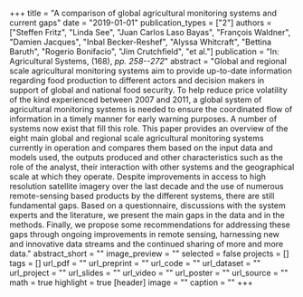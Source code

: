 +++
title = "A comparison of global agricultural monitoring systems and current gaps"
date = "2019-01-01"
publication_types = ["2"]
authors = ["Steffen Fritz", "Linda See", "Juan Carlos Laso Bayas", "François Waldner", "Damien Jacques", "Inbal Becker-Reshef", "Alyssa Whitcraft", "Bettina Baruth", "Rogerio Bonifacio", "Jim Crutchfield", "et al."]
publication = "In: Agricultural Systems, (168), _pp. 258--272_"
abstract = "Global and regional scale agricultural monitoring systems aim to provide up-to-date information regarding food production to different actors and decision makers in support of global and national food security. To help reduce price volatility of the kind experienced between 2007 and 2011, a global system of agricultural monitoring systems is needed to ensure the coordinated flow of information in a timely manner for early warning purposes. A number of systems now exist that fill this role. This paper provides an overview of the eight main global and regional scale agricultural monitoring systems currently in operation and compares them based on the input data and models used, the outputs produced and other characteristics such as the role of the analyst, their interaction with other systems and the geographical scale at which they operate. Despite improvements in access to high resolution satellite imagery over the last decade and the use of numerous remote-sensing based products by the different systems, there are still fundamental gaps. Based on a questionnaire, discussions with the system experts and the literature, we present the main gaps in the data and in the methods. Finally, we propose some recommendations for addressing these gaps through ongoing improvements in remote sensing, harnessing new and innovative data streams and the continued sharing of more and more data."
abstract_short = ""
image_preview = ""
selected = false
projects = []
tags = []
url_pdf = ""
url_preprint = ""
url_code = ""
url_dataset = ""
url_project = ""
url_slides = ""
url_video = ""
url_poster = ""
url_source = ""
math = true
highlight = true
[header]
image = ""
caption = ""
+++
